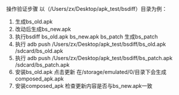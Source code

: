 操作验证步骤 以（/Users/zx/Desktop/apk_test/bsdiff）目录为例：
1.  生成bs_old.apk
2.  改动后生成bs_new.apk
3.  执行bsdiff bs_old.apk bs_new.apk bs_patch 生成bs_patch
4.  执行 adb push /Users/zx/Desktop/apk_test/bsdiff/bs_old.apk /sdcard/bs_old.apk
5.  执行 adb push /Users/zx/Desktop/apk_test/bsdiff/bs_patch.apk /sdcard/bs_patch.apk
6.  安装bs_old.apk  点击更新  在/storage/emulated/0/目录下会生成composed_apk.apk
7.  安装composed_apk 检查更新内容是否与bs_new.apk一致